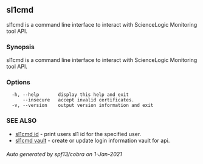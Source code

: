 ## sl1cmd

sl1cmd is a command line interface to interact with ScienceLogic Monitoring tool API.

### Synopsis

sl1cmd is a command line interface to interact with ScienceLogic Monitoring tool API.

### Options

```
  -h, --help       display this help and exit
      --insecure   accept invalid certificates.
  -v, --version    output version information and exit
```

### SEE ALSO

* [sl1cmd id](sl1cmd_id.md)	 - print users sl1 id for the specified user.
* [sl1cmd vault](sl1cmd_vault.md)	 - create or update login information vault for api.

###### Auto generated by spf13/cobra on 1-Jan-2021
